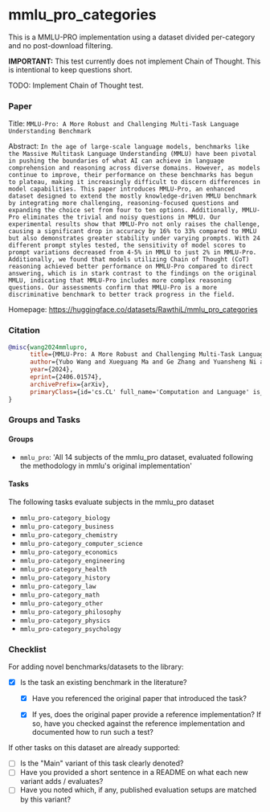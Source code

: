 # mmlu_pro_categories

This is a MMLU-PRO implementation using a dataset divided per-category and no post-download filtering.

**IMPORTANT:** This test currently does not implement Chain of Thought. This is intentional to keep questions short. 

TODO: Implement Chain of Thought test.

### Paper

Title: `MMLU-Pro: A More Robust and Challenging Multi-Task Language Understanding Benchmark`

Abstract: `In the age of large-scale language models, benchmarks like the Massive Multitask Language Understanding (MMLU) have been pivotal in pushing the boundaries of what AI can achieve in language comprehension and reasoning across diverse domains. However, as models continue to improve, their performance on these benchmarks has begun to plateau, making it increasingly difficult to discern differences in model capabilities. This paper introduces MMLU-Pro, an enhanced dataset designed to extend the mostly knowledge-driven MMLU benchmark by integrating more challenging, reasoning-focused questions and expanding the choice set from four to ten options. Additionally, MMLU-Pro eliminates the trivial and noisy questions in MMLU. Our experimental results show that MMLU-Pro not only raises the challenge, causing a significant drop in accuracy by 16% to 33% compared to MMLU but also demonstrates greater stability under varying prompts. With 24 different prompt styles tested, the sensitivity of model scores to prompt variations decreased from 4-5% in MMLU to just 2% in MMLU-Pro. Additionally, we found that models utilizing Chain of Thought (CoT) reasoning achieved better performance on MMLU-Pro compared to direct answering, which is in stark contrast to the findings on the original MMLU, indicating that MMLU-Pro includes more complex reasoning questions. Our assessments confirm that MMLU-Pro is a more discriminative benchmark to better track progress in the field.`

Homepage: https://huggingface.co/datasets/RawthiL/mmlu_pro_categories

### Citation

```bibtex
@misc{wang2024mmlupro,
      title={MMLU-Pro: A More Robust and Challenging Multi-Task Language Understanding Benchmark},
      author={Yubo Wang and Xueguang Ma and Ge Zhang and Yuansheng Ni and Abhranil Chandra and Shiguang Guo and Weiming Ren and Aaran Arulraj and Xuan He and Ziyan Jiang and Tianle Li and Max Ku and Kai Wang and Alex Zhuang and Rongqi Fan and Xiang Yue and Wenhu Chen},
      year={2024},
      eprint={2406.01574},
      archivePrefix={arXiv},
      primaryClass={id='cs.CL' full_name='Computation and Language' is_active=True alt_name='cmp-lg' in_archive='cs' is_general=False description='Covers natural language processing. Roughly includes material in ACM Subject Class I.2.7. Note that work on artificial languages (programming languages, logics, formal systems) that does not explicitly address natural-language issues broadly construed (natural-language processing, computational linguistics, speech, text retrieval, etc.) is not appropriate for this area.'}
}
```

### Groups and Tasks

#### Groups

* `mmlu_pro`: 'All 14 subjects of the mmlu_pro dataset, evaluated following the methodology in mmlu's original implementation'

#### Tasks

The following tasks evaluate subjects in the mmlu_pro dataset
- `mmlu_pro-category_biology`
- `mmlu_pro-category_business`
- `mmlu_pro-category_chemistry`
- `mmlu_pro-category_computer_science`
- `mmlu_pro-category_economics`
- `mmlu_pro-category_engineering`
- `mmlu_pro-category_health`
- `mmlu_pro-category_history`
- `mmlu_pro-category_law`
- `mmlu_pro-category_math`
- `mmlu_pro-category_other`
- `mmlu_pro-category_philosophy`
- `mmlu_pro-category_physics`
- `mmlu_pro-category_psychology`

### Checklist

For adding novel benchmarks/datasets to the library:
* [x] Is the task an existing benchmark in the literature?
  * [x] Have you referenced the original paper that introduced the task?
  * [x] If yes, does the original paper provide a reference implementation? If so, have you checked against the reference implementation and documented how to run such a test?


If other tasks on this dataset are already supported:
* [ ] Is the "Main" variant of this task clearly denoted?
* [ ] Have you provided a short sentence in a README on what each new variant adds / evaluates?
* [ ] Have you noted which, if any, published evaluation setups are matched by this variant?
